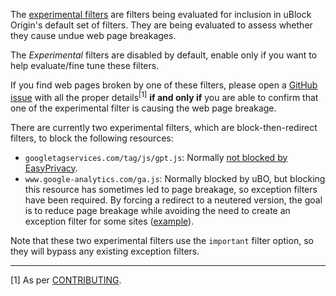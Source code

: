 The [experimental filters](https://github.com/gorhill/uBlock/blob/master/assets/ublock/experimental.txt) are filters being evaluated for inclusion in uBlock Origin's default set of filters. They are being evaluated to assess whether they cause undue web page breakages.

The _Experimental_ filters are disabled by default, enable only if you want to help evaluate/fine tune these filters.

If you find web pages broken by one of these filters, please open a [GitHub issue](https://github.com/gorhill/uBlock/issues) with all the proper details<sup>[1]</sup> **if and only if** you are able to confirm that one of the experimental filter is causing the web page breakage.

There are currently two experimental filters, which are block-then-redirect filters, to block the following resources:

- `googletagservices.com/tag/js/gpt.js`: Normally [not blocked by EasyPrivacy](https://github.com/gorhill/uBlock/wiki/Blocking-mode#easy-mode).
- `www.google-analytics.com/ga.js`: Normally blocked by uBO, but blocking this resource has sometimes led to page breakage, so exception filters have been required. By forcing a redirect to a neutered version, the goal is to reduce page breakage while avoiding the need to create an exception filter for some sites ([example](https://github.com/gorhill/uBlock/issues/1081#issuecomment-165501960)).

Note that these two experimental filters use the `important` filter option, so they will bypass any existing exception filters.

***

[1] As per [CONTRIBUTING](https://github.com/gorhill/uBlock/blob/master/CONTRIBUTING.md).